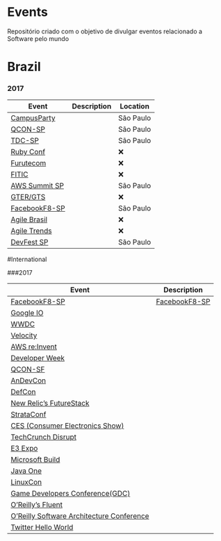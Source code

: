 # Events

Repositório criado com o objetivo de divulgar eventos relacionado a Software pelo mundo

# Brazil

### 2017
Event | Description | Location
---- | ----| ----|
[CampusParty](http://brasil.campus-party.org/)||São Paulo|
[QCON-SP](http://qconsp.com/)||São Paulo|
[TDC-SP](http://www.thedevelopersconference.com.br/)||São Paulo|
[Ruby Conf](www.rubyconf.com.br/)||:x:
[Furutecom](http://futurecom.com.br)||:x:
[FITIC](http://fitic.com.br/)||:x:
[AWS Summit SP](https://aws.amazon.com/pt/summits/sao-paulo/)||São Paulo|
[GTER/GTS](http://gtergts.nic.br/)||:x:
[FacebookF8-SP](https://www.fbf8.com/)||São Paulo|
[Agile Brasil](https://www.agilebrazil.com)||:x:
[Agile Trends](https://agiletrendsbr.com/)||:x:
[DevFest SP](https://devfest.com.br/)||São Paulo|

#International

###2017

Event | Description |
---- | ----|
[FacebookF8-SP](https://www.fbf8.com/)|[FacebookF8-SP](https://www.fbf8.com/)
[Google IO]()||:x:
[WWDC]()||:x:
[Velocity]()||:x:
[AWS re:Invent]()||:x:
[Developer Week]()||:x:
[QCON-SF]()||:x:
[AnDevCon]()||:x:
[DefCon]()||:x:
[New Relic’s FutureStack]()||:x:
[StrataConf]()||:x:
[CES (Consumer Electronics Show)]()||:x:
[TechCrunch Disrupt]()||:x:
[E3 Expo]()||:x:
[Microsoft Build]()||:x:
[Java One]()||:x:
[LinuxCon]()||:x:
[Game Developers Conference(GDC)]()||:x:
[O’Reilly’s Fluent]()||:x:
[O’Reilly Software Architecture Conference]()||:x:
[Twitter Hello World]()||:x:
